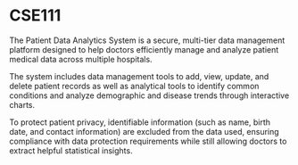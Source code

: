 # CSE111
The Patient Data Analytics System is a secure, multi-tier data management platform designed to help doctors efficiently manage and analyze patient medical data across multiple hospitals. 

The system includes data management tools to add, view, update, and delete patient records as well as analytical tools to identify common conditions and analyze demographic and disease trends through interactive charts. 

To protect patient privacy, identifiable information (such as name, birth date, and contact information) are excluded from the data used, ensuring compliance with data protection requirements while still allowing doctors to extract helpful statistical insights.
